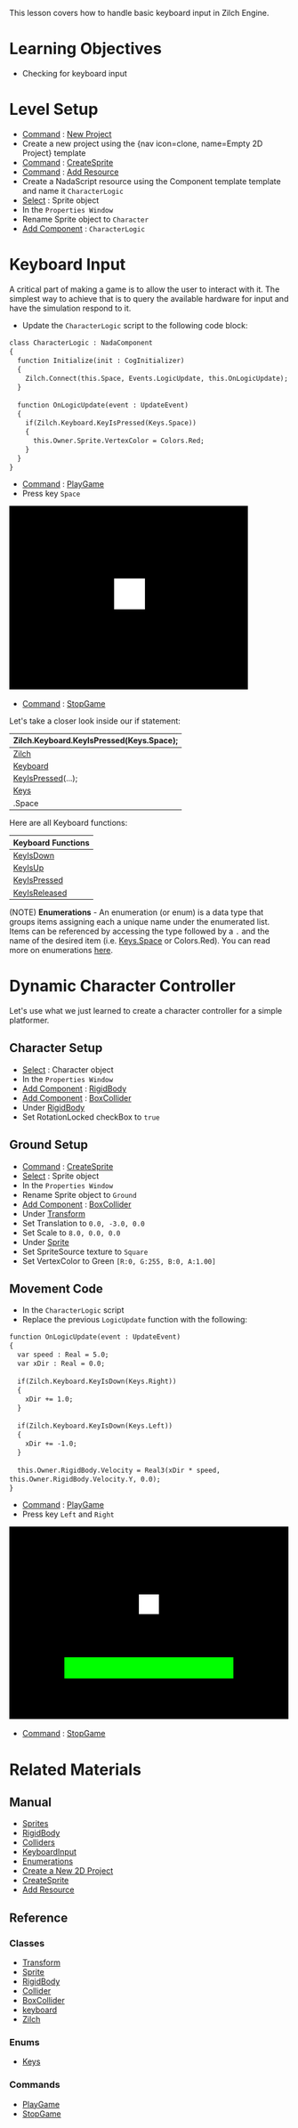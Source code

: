 This lesson covers how to handle basic keyboard input in Zilch Engine.


 # Learning Objectives

- Checking for keyboard input

 # Level Setup
- [Command](../../zilchmanual/editor/editorcommands/commands.md) : [New Project](../../../code_reference/command_reference.md#newproject)
 - Create a new project using the {nav icon=clone, name=Empty 2D Project} template
- [Command](../../zilchmanual/editor/editorcommands/commands.md) : [CreateSprite](../../zilchmanual/editor/editorcommands/createobject.md)
- [Command](../../zilchmanual/editor/editorcommands/commands.md) : [Add Resource](../../zilchmanual/editor/editorcommands/resourceadding.md)
 - Create a NadaScript resource using the Component template template and name it `CharacterLogic`
- [Select](../../zilchmanual/editor/editorcommands/selectobject.md) : Sprite object
- In the `Properties Window`
 - Rename Sprite object to `Character`
 - [Add Component](../../zilchmanual/editor/addremovecomponent.md) : `CharacterLogic`

 # Keyboard Input

A critical part of making a game is to allow the user to interact with it. The simplest way to achieve that is to query the available hardware for input and have the simulation respond to it.

 - Update the `CharacterLogic` script to the following code block:

```TS:Keyboard Input
class CharacterLogic : NadaComponent
{
  function Initialize(init : CogInitializer)
  {
    Zilch.Connect(this.Space, Events.LogicUpdate, this.OnLogicUpdate);
  }

  function OnLogicUpdate(event : UpdateEvent)
  {
    if(Zilch.Keyboard.KeyIsPressed(Keys.Space))
    {
      this.Owner.Sprite.VertexColor = Colors.Red;
    }
  }
}
```
- [Command](../../zilchmanual/editor/editorcommands/commands.md) : [PlayGame](../../../code_reference/command_reference.md#playgame)
 - Press key `Space`



![SimpleInput](https://raw.githubusercontent.com/ZilchEngine/ZilchFiles/master/doc_files/89953.gif)


- [Command](../../zilchmanual/editor/editorcommands/commands.md) : [StopGame](../../../code_reference/command_reference.md#stopgame)

Let's take a closer look inside our if statement:

| Zilch.Keyboard.KeyIsPressed(Keys.Space); |
|-----------------------------------------------|
| [Zilch](../../../code_reference/class_reference/zilch.md) | Accessing the Zilch engine class |
| [Keyboard](../../../code_reference/class_reference/keyboard.md) | Accessing Keyboard class |
| [KeyIsPressed](../../../code_reference/class_reference/keyboard.md#keyispressed-zilch-engine)(...); | Function that determines whether a given key has been pressed this frame |
| [Keys](../../../code_reference/enum_reference.md#keys) | Enumeration containing all keyboard keys |
| .Space |  The enumeration index corresponding to the `Space` key |

Here are all Keyboard functions:

| Keyboard Functions |
|-----------------------|
| [KeyIsDown](../../../code_reference/class_reference/keyboard.md#keyisdown-zilch-engine-do) | Checks whether a given key is currently down this frame |
| [KeyIsUp](../../../code_reference/class_reference/keyboard.md#keyisup-zilch-engine-docu) | Checks whether a given key is currently down this frame|
| [KeyIsPressed](../../../code_reference/class_reference/keyboard.md#keyispressed-zilch-engine) | Checks whether a given key was pressed this frame |
| [KeyIsReleased](../../../code_reference/class_reference/keyboard.md#keyisreleased-zilch-engin) | Checks whether a given key was released this frame |

(NOTE) **Enumerations** - 
An enumeration (or enum) is a data type that groups items assigning each a unique name under the enumerated list. Items can be referenced by accessing the type followed by a `.` and the name of the desired item (i.e. [Keys.Space](../../../code_reference/enum_reference.md#keys) or Colors.Red). You can read more on enumerations [here](../../zilchmanual/nada_in_zilch/enums.md).

 # Dynamic Character Controller

Let's use what we just learned to create a character controller for a simple platformer.

 ## Character Setup

- [Select](../../zilchmanual/editor/editorcommands/selectobject.md) : Character object
- In the `Properties Window`
 - [Add Component](../../zilchmanual/editor/addremovecomponent.md) : [RigidBody](../../../code_reference/class_reference/rigidbody.md)
 - [Add Component](../../zilchmanual/editor/addremovecomponent.md) : [BoxCollider](../../../code_reference/class_reference/boxcollider.md)
 - Under [RigidBody](../../../code_reference/class_reference/rigidbody.md)
  - Set RotationLocked checkBox to `true`

 ## Ground Setup

- [Command](../../zilchmanual/editor/editorcommands/commands.md) : [CreateSprite](../../zilchmanual/editor/editorcommands/createobject.md)
- [Select](../../zilchmanual/editor/editorcommands/selectobject.md) : Sprite object
- In the `Properties Window`
 - Rename Sprite object to `Ground`
 - [Add Component](../../zilchmanual/editor/addremovecomponent.md) : [BoxCollider](../../../code_reference/class_reference/boxcollider.md)
 - Under [Transform](../../../code_reference/class_reference/transform.md)
  - Set Translation  to `0.0, -3.0, 0.0`
  - Set Scale  to `8.0, 0.0, 0.0`
 - Under [Sprite](../../../code_reference/class_reference/sprite.md) 
  - Set SpriteSource texture to `Square`
  - Set VertexColor  to Green `[R:0, G:255, B:0, A:1.00]`

 ## Movement Code

 - In the `CharacterLogic` script
  - Replace the previous `LogicUpdate` function with the following:

```TS:Movement Logic
function OnLogicUpdate(event : UpdateEvent)
{
  var speed : Real = 5.0;
  var xDir : Real = 0.0;
  
  if(Zilch.Keyboard.KeyIsDown(Keys.Right))
  {
    xDir += 1.0;
  }
  
  if(Zilch.Keyboard.KeyIsDown(Keys.Left))
  {
    xDir += -1.0;
  }
  
  this.Owner.RigidBody.Velocity = Real3(xDir * speed, this.Owner.RigidBody.Velocity.Y, 0.0);
}
```

- [Command](../../zilchmanual/editor/editorcommands/commands.md) : [PlayGame](../../../code_reference/command_reference.md#playgame)
 - Press key `Left` and `Right`



![CharacterMovement](https://raw.githubusercontent.com/ZilchEngine/ZilchFiles/master/doc_files/89976.gif)


- [Command](../../zilchmanual/editor/editorcommands/commands.md) : [StopGame](../../../code_reference/command_reference.md#stopgame)

 # Related Materials

 ## Manual
- [Sprites](../../zilchmanual/graphics/sprites.md)
- [RigidBody](../../zilchmanual/physics/rigidbody.md)
- [Colliders](../../zilchmanual/physics/colliders.md)
- [KeyboardInput](../../zilchmanual/gameplay/input/keyboardinput.md)
- [Enumerations](../../zilchmanual/nada_in_zilch/enums.md)
- [Create a New 2D Project](../../zilchmanual/editor/editorcommands/launchernewproject.md)
- [CreateSprite](../../zilchmanual/editor/editorcommands/createobject.md)
- [Add Resource](../../zilchmanual/editor/editorcommands/resourceadding.md)

 ## Reference
 ### Classes
- [Transform](../../../code_reference/class_reference/transform.md)
- [Sprite](../../../code_reference/class_reference/sprite.md)
- [RigidBody](../../../code_reference/class_reference/rigidbody.md)
- [Collider](../../../code_reference/class_reference/collider.md)
- [BoxCollider](../../../code_reference/class_reference/boxcollider.md)
- [keyboard](../../../code_reference/class_reference/keyboard.md)
- [Zilch](../../../code_reference/class_reference/zilch.md)

 ### Enums
- [Keys](../../../code_reference/enum_reference.md#keys)

 ### Commands

- [PlayGame](../../../code_reference/command_reference.md#playgame)
- [StopGame](../../../code_reference/command_reference.md#stopgame) 

 